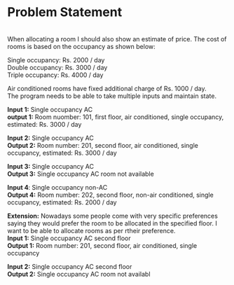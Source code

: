 # Problem Statement

<br>
When allocating a room I should also show an estimate of
price. The cost of rooms is based on the occupancy as
shown below:

Single occupancy: Rs. 2000 / day<br>
Double occupancy: Rs. 3000 / day<br>
Triple occupancy: Rs. 4000 / day<br>

Air conditioned rooms have fixed additional charge of Rs.
1000 / day.<br>
The program needs to be able to take multiple inputs and
maintain state.

<b>Input 1:</b> Single occupancy AC
<br>
<b>output 1:</b>
Room nuomber: 101, first floor, air conditioned, single
occupancy, estimated: Rs. 3000 / day

<b>Input 2:</b>
Single occupancy AC
<br><b>Output 2:</b>
Room number: 201, second floor, air conditioned, single
occupancy, estimated: Rs. 3000 / day

<b>Input 3:</b>
Single occupancy AC
<br><b>Output 3:</b>
Single occupancy AC room not available

<b>Input 4</b>:
Single occupancy non-AC
<br><b>Output 4:</b>
Room number: 202, second floor, non-air conditioned, single
occupancy, estimated: Rs. 2000 / day

<b>Extension:</b> Nowadays some people come with very specific
preferences saying they would prefer the room to be allocated
in the specified floor. I want to be able to allocate rooms as per
rtheir preference.<br>
<b>Input 1:</b>
Single occupancy AC second floor
<br><b>Output 1:</b>
Room number: 201, second floor, air conditioned, single
occupancy

<b>Input 2:</b>
Single occupancy AC second floor
<br><b>Output 2:</b>
Single occupancy AC room not availabl